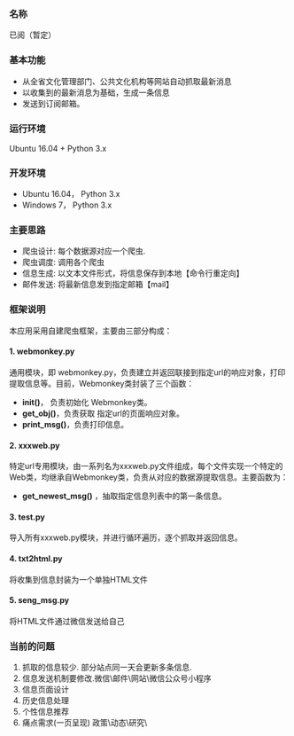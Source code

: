 ### 名称
已阅（暂定）

### 基本功能
- 从全省文化管理部门、公共文化机构等网站自动抓取最新消息
- 以收集到的最新消息为基础，生成一条信息
- 发送到订阅邮箱。

### 运行环境
Ubuntu 16.04 + Python 3.x

### 开发环境
- Ubuntu 16.04， Python 3.x
- Windows 7， Python 3.x

### 主要思路
- 爬虫设计: 每个数据源对应一个爬虫.
- 爬虫调度: 调用各个爬虫
- 信息生成: 以文本文件形式，将信息保存到本地【命令行重定向】
- 邮件发送: 将最新信息发到指定邮箱【mail】

### 框架说明

本应用采用自建爬虫框架，主要由三部分构成：

#### 1. webmonkey.py  
通用模块，即 webmonkey.py，负责建立并返回联接到指定url的响应对象，打印提取信息等。目前，Webmonkey类封装了三个函数：
- **init()**， 负责初始化 Webmonkey类。
- **get_obj()**，负责获取 指定url的页面响应对象。
- **print_msg()**，负责打印信息。

#### 2. xxxweb.py
特定url专用模块，由一系列名为xxxweb.py文件组成，每个文件实现一个特定的Web类，均继承自Webmonkey类，负责从对应的数据源提取信息。主要函数为：
- **get_newest_msg()** ，抽取指定信息列表中的第一条信息。

#### 3. test.py

导入所有xxxweb.py模块，并进行循环遍历，逐个抓取并返回信息。

#### 4. txt2html.py

将收集到信息封装为一个单独HTML文件

#### 5. seng_msg.py

将HTML文件通过微信发送给自己

### 当前的问题
1. 抓取的信息较少. 部分站点同一天会更新多条信息.
2. 信息发送机制要修改.微信\邮件\网站\微信公众号小程序
3. 信息页面设计
4. 历史信息处理
5. 个性信息推荐
6. 痛点需求(一页呈现) 政策\动态\研究\

